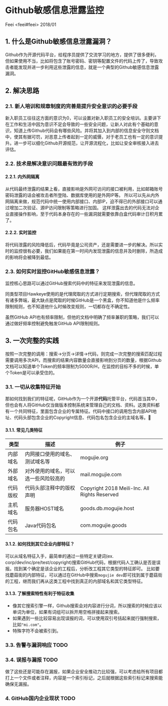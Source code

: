 # Github敏感信息泄露监控
Feei <feei#feei> 2018/01

## 1. 什么是Github敏感信息泄露漏洞？
Github作为开源代码平台，给程序员提供了交流学习的地方，提供了很多便利，但如果使用不当，比如将包含了账号密码、密钥等配置文件的代码上传了，导致攻击者能发现并进一步利用这些泄露的信息，就是一个典型的Github敏感信息泄露漏洞。

## 2. 解决思路
### 2.1. 新人培训和规章制度的完善是提升安全意识的必要手段
新入职员工往往这方面的意识为0，可以设置对新入职员工的安全培训。主要讲下在工作和生活中因为意识不足会导致的一些安全问题，让新人对此有个基础的意识，知道上传Github代码会有哪些风险。并将其加入到内部的信息安全守则文档中，使其有据可罚，对恶意上传者起到一定的威慑，对于老员工也有一定的意识提升。进一步可以细化Github开源规范，让开源流程化，比如让安全审核接入进去评估。

### 2.2. 技术是解决意识问题最有效的手段
#### 2.2.1. 内外网隔离
从代码最终泄露的结果上看，直接影响是外网可访问的接口被利用，比如邮箱账号密码泄露的话会被攻击者所登陆、数据库使用的是外网IP等。
所以可以先从内外网隔离来做，规范代码中统一使用内部接口、内部IP，迫不得已的外部接口可以通过增加二次验证、源IP访问限制等策略进行加固。
这样泄露出去的代码无法对企业直接操作影响，至于代码本身存在的一些漏洞就需要依靠白盒代码审计日积月累了。

#### 2.2.2. 实时监控
将代码泄露的风险降低后，代码毕竟是公司资产，还是需要进一步的解决。所以实时的监控很有必要，我们如果能在第一时间内发现泄露的信息并及时删除，所造成的影响将会被降到最低。

### 2.3. 如何实时监控GitHub敏感信息泄露？
监控核心思路可以通过GitHub搜索代码中的特征来发现泄露的信息。

同类型项目Hawkeye使用的是代理爬取的方式进行定期搜索，但代理爬取的方式有诸多弊端，最大缺点是爬取的时候GitHub是一个黑盒，你不知道他是什么频率限制规则，也不知道他什么时候改变规则，一切都存在不确定性。

虽然GitHub API也有频率限制，但他的文档中明确了频率兼职的策略，我们可以通过做好频率控制避免触发GitHub API限制规则。

## 3. 一次完整的实践
按照一次完整的调用：搜索->分页->详情->代码，则完成一次完整的搜索匹配过程需要调用多次API，而搜索的结果内容数量会直接影响到分页的数量，根据Github文档可以知道单个Token的频率限制为5000R/H，在监控的目标不多的时候，单个Token是可以承受住的。

### 3.1. 一切从收集特征开始
那如何找到我们的特征呢，GitHub作为一个开源**代码**托管平台，代码首当其中，但也会有人将GitHub仅当做版本控制系统来管理自己的文档、资料。这类资料都有一个共同特征，里面包含企业的专属特征。代码中接口的调用包含内部API地址、代码头部包含企业的Copyright信息、代码包名包含企业的主域名等。

#### 3.1.1. 常见几类特征
|类型|描述|例子|
|---|---|---|
|内部域名|内网接口使用的域名、测试域名等|mogujie.org|
|外部域名|对外使用的域名，可以选一些风险较高的|mail.mogujie.com|
|代码版权|代码头部注释中的版权声明|Copyright 2018 Meili-Inc. All Rights Reserved|
|主机域名|服务器HOST域名|goods.db.mogujie.host|
|代码包名|Java代码包名|com.mogujie.goods|

#### 3.1.2. 如何找到其它企业内部特征？
可以从域名特征入手，最简单的通过一些特定关键词(ex. corp/dev/inc/pre/test/copyright)搜索GitHub代码，根据代码人工确认是否是误报。找到某个确定是该企业的工程后，分析改工程其它类型的特征即可。
比如要找蘑菇街的内部特征，可以通过在GitHub中搜索`mogujie dev`即可找到属于蘑菇街的工程，继而我们再从这类工程中找到真正的内部域名和其它类型特征。

#### 3.1.3. 了解搜索特性有利于特征收集
- 像其它搜索引擎一样，Github搜索会对内容进行分词，所以搜索的时候应该以单词为单位，如果有词组可以拆开用空格拼接起来搜索。
- 如果遇到一些比较容易出现误报的词，可以使用双引号括起来就行强制搜索，比如`"mi.com"`。
- 特殊字符不会被索引到。

### 3.3. 告警与漏洞响应 TODO

### 3.4. 误报与漏报 TODO
做了这些还是可能存在漏报，如果企业安全推动力比较强，可以考虑给所有项目都打上一个文件或者注释，内容是一个索引标记，之后就根据这些索引标记来搜索能确保无漏报。

### 4. GitHub国内企业现状 TODO
